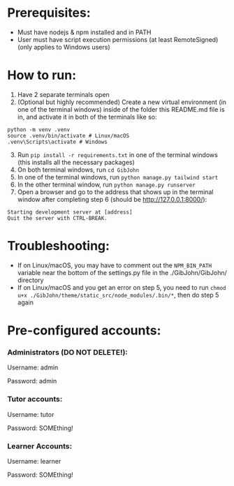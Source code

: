 # Prerequisites:
- Must have nodejs & npm installed and in PATH
- User must have script execution permissions (at least RemoteSigned) (only applies to Windows users)


# How to run:
1. Have 2 separate terminals open
2. (Optional but highly recommended) Create a new virtual environment (in one of the terminal windows) inside of the folder this README.md file is in, and activate it in both of the terminals like so:
```
python -m venv .venv
source .venv/bin/activate # Linux/macOS
.venv\Scripts\activate # Windows
```
3. Run `pip install -r requirements.txt` in one of the terminal windows (this installs all the necessary packages)
4. On both terminal windows, run `cd GibJohn`
5. In one of the terminal windows, run `python manage.py tailwind start`
6. In the other terminal window, run `python manage.py runserver`
7. Open a browser and go to the address that shows up in the terminal window after completing step 6 (should be http://127.0.0.1:8000/):
```
Starting development server at [address]
Quit the server with CTRL-BREAK.
```


# Troubleshooting:
- If on Linux/macOS, you may have to comment out the `NPM_BIN_PATH` variable near the bottom of the settings.py file in the ./GibJohn/GibJohn/ directory
- If on Linux/macOS and you get an error on step 5, you need to run `chmod u+x ./GibJohn/theme/static_src/node_modules/.bin/*`, then do step 5 again

# Pre-configured accounts:

### Administrators (DO NOT DELETE!):

Username: admin

Password: admin

### Tutor accounts:

Username: tutor

Password: SOMEthing!

### Learner Accounts:

Username: learner

Password: SOMEthing!
